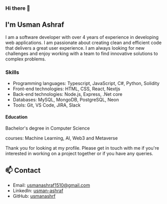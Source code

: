 ### Hi there 👋
## I'm Usman Ashraf
I am a software developer with over 4 years of experience in developing web applications. I am passionate about creating clean and efficient code that delivers a great user experience. I am always looking for new challenges and enjoy working with a team to find innovative solutions to complex problems.

### Skills

- Programming languages: Typescript, JavaScript, C#, Python, Solidity
- Front-end technologies: HTML, CSS, React, Nextjs
- Back-end technologies: Node.js, Express, .Net core
- Databases: MySQL, MongoDB, PostgreSQL, Neon
- Tools: Git, VS Code, JIRA, Slack

#### Education
Bachelor's degree in Computer Science

courses: Machine Learning, AI, Web3 and Metaverse

Thank you for looking at my profile. Please get in touch with me if you're interested in working on a project together or if you have any queries.



## 📫 Contact

- Email: usmanashraf1510@gmail.com
- LinkedIn: [usman-ashraf](https://www.linkedin.com/in/usman-ashraf-127b70185/)
- GitHub: [usmanashrf](https://github.com/usmanashrf)
<!--
**usmanashrf/usmanashrf** is a ✨ _special_ ✨ repository because its `README.md` (this file) appears on your GitHub profile.

Here are some ideas to get you started:

- 🔭 I’m currently working on ...
- 🌱 I’m currently learning ...
- 👯 I’m looking to collaborate on ...
- 🤔 I’m looking for help with ...
- 💬 Ask me about ...
- 📫 How to reach me: ...
- 😄 Pronouns: ...
- ⚡ Fun fact: ...
-->
